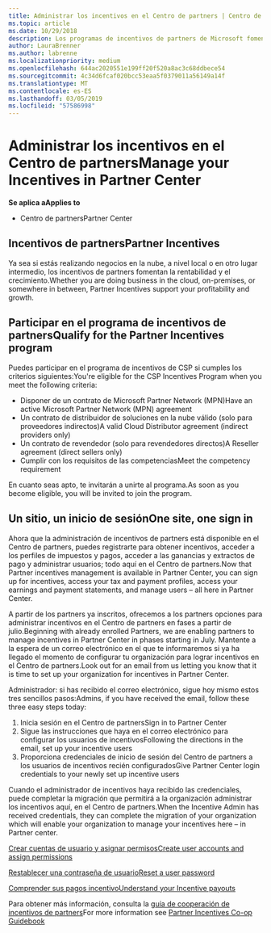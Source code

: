```yaml
---
title: Administrar los incentivos en el Centro de partners | Centro de partners
ms.topic: article
ms.date: 10/29/2018
description: Los programas de incentivos de partners de Microsoft fomentan la rentabilidad y el crecimiento
author: LauraBrenner
ms.author: labrenne
ms.localizationpriority: medium
ms.openlocfilehash: 644ac2020551e199ff20f520a8ac3c68ddbece54
ms.sourcegitcommit: 4c34d6fcaf020bcc53eaa5f0379011a56149a14f
ms.translationtype: MT
ms.contentlocale: es-ES
ms.lasthandoff: 03/05/2019
ms.locfileid: "57586998"
---
```

# <a name="manage-your-incentives-in-partner-center"></a><span data-ttu-id="5f60c-103">Administrar los incentivos en el Centro de partners</span><span class="sxs-lookup"><span data-stu-id="5f60c-103">Manage your Incentives in Partner Center</span></span> 

<span data-ttu-id="5f60c-104">**Se aplica a**</span><span class="sxs-lookup"><span data-stu-id="5f60c-104">**Applies to**</span></span>

-  <span data-ttu-id="5f60c-105">Centro de partners</span><span class="sxs-lookup"><span data-stu-id="5f60c-105">Partner Center</span></span>

## <a name="partner-incentives"></a><span data-ttu-id="5f60c-106">Incentivos de partners</span><span class="sxs-lookup"><span data-stu-id="5f60c-106">Partner Incentives</span></span> 

<span data-ttu-id="5f60c-107">Ya sea si estás realizando negocios en la nube, a nivel local o en otro lugar intermedio, los incentivos de partners fomentan la rentabilidad y el crecimiento.</span><span class="sxs-lookup"><span data-stu-id="5f60c-107">Whether you are doing business in the cloud, on-premises, or somewhere in between, Partner Incentives support your profitability and growth.</span></span>

## <a name="qualify-for-the-partner-incentives-program"></a><span data-ttu-id="5f60c-108">Participar en el programa de incentivos de partners</span><span class="sxs-lookup"><span data-stu-id="5f60c-108">Qualify for the Partner Incentives program</span></span>

<span data-ttu-id="5f60c-109">Puedes participar en el programa de incentivos de CSP si cumples los criterios siguientes:</span><span class="sxs-lookup"><span data-stu-id="5f60c-109">You're eligible for the CSP Incentives Program when you meet the following criteria:</span></span>

-   <span data-ttu-id="5f60c-110">Disponer de un contrato de Microsoft Partner Network (MPN)</span><span class="sxs-lookup"><span data-stu-id="5f60c-110">Have an active Microsoft Partner Network (MPN) agreement</span></span> 
-   <span data-ttu-id="5f60c-111">Un contrato de distribuidor de soluciones en la nube válido (solo para proveedores indirectos)</span><span class="sxs-lookup"><span data-stu-id="5f60c-111">A valid Cloud Distributor agreement (indirect providers only)</span></span>
-   <span data-ttu-id="5f60c-112">Un contrato de revendedor (solo para revendedores directos)</span><span class="sxs-lookup"><span data-stu-id="5f60c-112">A Reseller agreement (direct sellers only)</span></span>
-   <span data-ttu-id="5f60c-113">Cumplir con los requisitos de las competencias</span><span class="sxs-lookup"><span data-stu-id="5f60c-113">Meet the competency requirement</span></span>

<span data-ttu-id="5f60c-114">En cuanto seas apto, te invitarán a unirte al programa.</span><span class="sxs-lookup"><span data-stu-id="5f60c-114">As soon as you become eligible, you will be invited to join the program.</span></span>

## <a name="one-site-one-sign-in"></a><span data-ttu-id="5f60c-115">Un sitio, un inicio de sesión</span><span class="sxs-lookup"><span data-stu-id="5f60c-115">One site, one sign in</span></span>

<span data-ttu-id="5f60c-116">Ahora que la administración de incentivos de partners está disponible en el Centro de partners, puedes registrarte para obtener incentivos, acceder a los perfiles de impuestos y pagos, acceder a las ganancias y extractos de pago y administrar usuarios; todo aquí en el Centro de partners.</span><span class="sxs-lookup"><span data-stu-id="5f60c-116">Now that Partner incentives management is available in Partner Center, you can sign up for incentives, access your tax and payment profiles, access your earnings and payment statements, and manage users – all here in Partner Center.</span></span> 

<span data-ttu-id="5f60c-117">A partir de los partners ya inscritos, ofrecemos a los partners opciones para administrar incentivos en el Centro de partners en fases a partir de julio.</span><span class="sxs-lookup"><span data-stu-id="5f60c-117">Beginning with already enrolled Partners, we are enabling partners to manage incentives in Partner Center in phases starting in July.</span></span> <span data-ttu-id="5f60c-118">Mantente a la espera de un correo electrónico en el que te informaremos si ya ha llegado el momento de configurar tu organización para lograr incentivos en el Centro de partners.</span><span class="sxs-lookup"><span data-stu-id="5f60c-118">Look out for an email from us letting you know that it is time to set up your organization for incentives in Partner Center.</span></span> 

<span data-ttu-id="5f60c-119">Administrador: si has recibido el correo electrónico, sigue hoy mismo estos tres sencillos pasos:</span><span class="sxs-lookup"><span data-stu-id="5f60c-119">Admins, if you have received the email, follow these three easy steps today:</span></span>

1.  <span data-ttu-id="5f60c-120">Inicia sesión en el Centro de partners</span><span class="sxs-lookup"><span data-stu-id="5f60c-120">Sign in to Partner Center</span></span> 
2.  <span data-ttu-id="5f60c-121">Sigue las instrucciones que haya en el correo electrónico para configurar los usuarios de incentivos</span><span class="sxs-lookup"><span data-stu-id="5f60c-121">Following the directions in the email, set up your incentive users</span></span> 
3.  <span data-ttu-id="5f60c-122">Proporciona credenciales de inicio de sesión del Centro de partners a los usuarios de incentivos recién configurados</span><span class="sxs-lookup"><span data-stu-id="5f60c-122">Give Partner Center login credentials to your newly set up incentive users</span></span>

<span data-ttu-id="5f60c-123">Cuando el administrador de incentivos haya recibido las credenciales, puede completar la migración que permitirá a la organización administrar los incentivos aquí, en el Centro de partners.</span><span class="sxs-lookup"><span data-stu-id="5f60c-123">When the Incentive Admin has received credentials, they can complete the migration of your organization which will enable your organization to manage your incentives here – in Partner center.</span></span>


[<span data-ttu-id="5f60c-124">Crear cuentas de usuario y asignar permisos</span><span class="sxs-lookup"><span data-stu-id="5f60c-124">Create user accounts and assign permissions</span></span>](create-user-accounts-and-set-permissions.md)

[<span data-ttu-id="5f60c-125">Restablecer una contraseña de usuario</span><span class="sxs-lookup"><span data-stu-id="5f60c-125">Reset a user password</span></span>](reset-a-user-password.md)

[<span data-ttu-id="5f60c-126">Comprender sus pagos incentivo</span><span class="sxs-lookup"><span data-stu-id="5f60c-126">Understand your Incentive payouts</span></span>](understand-incentive-payouts.md)

<span data-ttu-id="5f60c-127">Para obtener más información, consulta la [guía de cooperación de incentivos de partners](https://assets.microsoft.com/coop-guidebook.pdf)</span><span class="sxs-lookup"><span data-stu-id="5f60c-127">For more information see [Partner Incentives Co-op Guidebook](https://assets.microsoft.com/coop-guidebook.pdf)</span></span>
